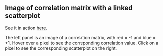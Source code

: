 Image of correlation matrix with a linked scatterplot
----------------------------------------------------------------------

See it in action [here](http://www.biostat.wisc.edu/~kbroman/D3/corr_w_scatter).

The left panel is an image of a correlation matrix, with red = -1 and blue
= +1.  Hover over a pixel to see the correponding correlation value.
Click on a pixel to see the corresponding scatterplot on the right.

